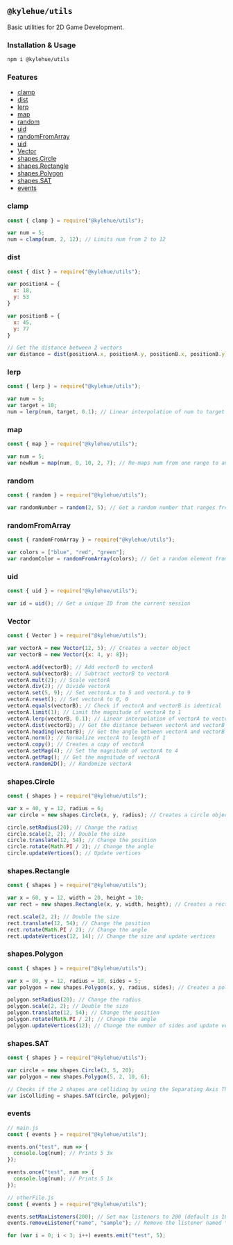 ## `@kylehue/utils`
Basic utilities for 2D Game Development.

### Installation & Usage
```bash
npm i @kylehue/utils
```
### Features
- [clamp](#clamp)
- [dist](#dist)
- [lerp](#lerp)
- [map](#map)
- [random](#random)
- [uid](#uid)
- [randomFromArray](#randomfromarray)
- [uid](#uid)
- [Vector](#vector)
- [shapes.Circle](#shapescircle)
- [shapes.Rectangle](#shapesrectangle)
- [shapes.Polygon](#shapespolygon)
- [shapes.SAT](#shapessat)
- [events](#events)

### clamp
```js
const { clamp } = require("@kylehue/utils");

var num = 5;
num = clamp(num, 2, 12); // Limits num from 2 to 12
```
### dist
```js
const { dist } = require("@kylehue/utils");

var positionA = {
  x: 18,
  y: 53
}

var positionB = {
  x: 45,
  y: 77
}

// Get the distance between 2 vectors
var distance = dist(positionA.x, positionA.y, positionB.x, positionB.y);
```
### lerp
```js
const { lerp } = require("@kylehue/utils");

var num = 5;
var target = 10;
num = lerp(num, target, 0.1); // Linear interpolation of num to target
```
### map
```js
const { map } = require("@kylehue/utils");

var num = 5;
var newNum = map(num, 0, 10, 2, 7); // Re-maps num from one range to another
```
### random
```js
const { random } = require("@kylehue/utils");

var randomNumber = random(2, 5); // Get a random number that ranges from 2 to 5
```
### randomFromArray
```js
const { randomFromArray } = require("@kylehue/utils");

var colors = ["blue", "red", "green"];
var randomColor = randomFromArray(colors); // Get a random element from an array
```
### uid
```js
const { uid } = require("@kylehue/utils");

var id = uid(); // Get a unique ID from the current session
```
### Vector
```js
const { Vector } = require("@kylehue/utils");

var vectorA = new Vector(12, 5); // Creates a vector object
var vectorB = new Vector({x: 4, y: 8});

vectorA.add(vectorB); // Add vectorB to vectorA
vectorA.sub(vectorB); // Subtract vectorB to vectorA
vectorA.mult(2); // Scale vectorA
vectorA.div(2); // Divide vectorA
vectorA.set(5, 9); // Set vectorA.x to 5 and vectorA.y to 9
vectorA.reset(); // Set vectorA to 0, 0
vectorA.equals(vectorB); // Check if vectorA and vectorB is identical
vectorA.limit(1); // Limit the magnitude of vectorA to 1
vectorA.lerp(vectorB, 0.1); // Linear interpolation of vectorA to vectorB
vectorA.dist(vectorB); // Get the distance between vectorA and vectorB
vectorA.heading(vectorB); // Get the angle between vectorA and vectorB
vectorA.norm(); // Normalize vectorA to length of 1
vectorA.copy(); // Creates a copy of vectorA
vectorA.setMag(4); // Set the magnitude of vectorA to 4
vectorA.getMag(); // Get the magnitude of vectorA
vectorA.random2D(); // Randomize vectorA
```
### shapes.Circle
```js
const { shapes } = require("@kylehue/utils");

var x = 40, y = 12, radius = 6;
var circle = new shapes.Circle(x, y, radius); // Creates a circle object

circle.setRadius(20); // Change the radius
circle.scale(2, 2); // Double the size
circle.translate(12, 54); // Change the position
circle.rotate(Math.PI / 2); // Change the angle
circle.updateVertices(); // Update vertices
```
### shapes.Rectangle
```js
const { shapes } = require("@kylehue/utils");

var x = 60, y = 12, width = 20, height = 10;
var rect = new shapes.Rectangle(x, y, width, height); // Creates a rectangle object

rect.scale(2, 2); // Double the size
rect.translate(12, 54); // Change the position
rect.rotate(Math.PI / 2); // Change the angle
rect.updateVertices(12, 14); // Change the size and update vertices
```
### shapes.Polygon
```js
const { shapes } = require("@kylehue/utils");

var x = 80, y = 12, radius = 10, sides = 5;
var polygon = new shapes.Polygon(x, y, radius, sides); // Creates a polygon object

polygon.setRadius(20); // Change the radius
polygon.scale(2, 2); // Double the size
polygon.translate(12, 54); // Change the position
polygon.rotate(Math.PI / 2); // Change the angle
polygon.updateVertices(12); // Change the number of sides and update vertices
```
### shapes.SAT
```js
const { shapes } = require("@kylehue/utils");

var circle = new shapes.Circle(3, 5, 20);
var polygon = new shapes.Polygon(5, 2, 10, 6);

// Checks if the 2 shapes are colliding by using the Separating Axis Theorem
var isColliding = shapes.SAT(circle, polygon);
```
### events
```js
// main.js
const { events } = require("@kylehue/utils");

events.on("test", num => {
  console.log(num); // Prints 5 3x
});

events.once("test", num => {
  console.log(num); // Prints 5 1x
});
```
```js
// otherFile.js
const { events } = require("@kylehue/utils");

events.setMaxListeners(200); // Set max listeners to 200 (default is 100)
events.removeListener("name", "sample"); // Remove the listener named "sample"

for (var i = 0; i < 3; i++) events.emit("test", 5);
```
